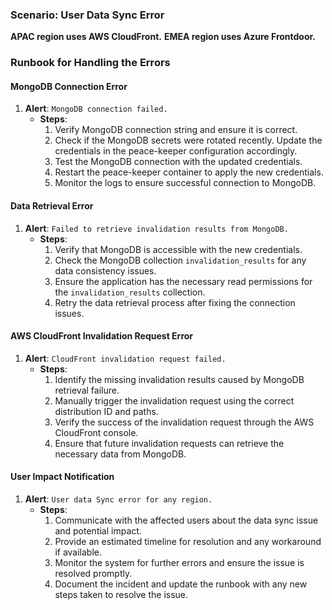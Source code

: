 ### Scenario: User Data Sync Error

**APAC region uses AWS CloudFront.**
**EMEA region uses Azure Frontdoor.**

### Runbook for Handling the Errors

#### MongoDB Connection Error
1. **Alert**: `MongoDB connection failed.`
   - **Steps**:
     1. Verify MongoDB connection string and ensure it is correct.
     2. Check if the MongoDB secrets were rotated recently. Update the credentials in the peace-keeper configuration accordingly.
     3. Test the MongoDB connection with the updated credentials.
     4. Restart the peace-keeper container to apply the new credentials.
     5. Monitor the logs to ensure successful connection to MongoDB.

#### Data Retrieval Error
1. **Alert**: `Failed to retrieve invalidation results from MongoDB.`
   - **Steps**:
     1. Verify that MongoDB is accessible with the new credentials.
     2. Check the MongoDB collection `invalidation_results` for any data consistency issues.
     3. Ensure the application has the necessary read permissions for the `invalidation_results` collection.
     4. Retry the data retrieval process after fixing the connection issues.

#### AWS CloudFront Invalidation Request Error
1. **Alert**: `CloudFront invalidation request failed.`
   - **Steps**:
     1. Identify the missing invalidation results caused by MongoDB retrieval failure.
     2. Manually trigger the invalidation request using the correct distribution ID and paths.
     3. Verify the success of the invalidation request through the AWS CloudFront console.
     4. Ensure that future invalidation requests can retrieve the necessary data from MongoDB.

#### User Impact Notification
1. **Alert**: `User data Sync error for any region.`
   - **Steps**:
     1. Communicate with the affected users about the data sync issue and potential impact.
     2. Provide an estimated timeline for resolution and any workaround if available.
     3. Monitor the system for further errors and ensure the issue is resolved promptly.
     4. Document the incident and update the runbook with any new steps taken to resolve the issue.
